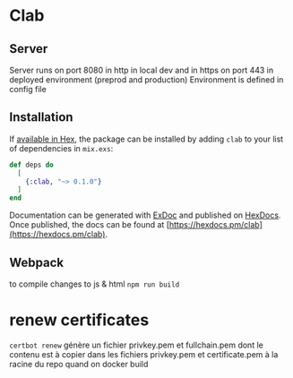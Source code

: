 # Clab

## Server

Server runs on port 8080 in http in local dev and in https on port 443 in deployed environment (preprod and production)
Environment is defined in config file

## Installation

If [available in Hex](https://hex.pm/docs/publish), the package can be installed
by adding `clab` to your list of dependencies in `mix.exs`:

```elixir
def deps do
  [
    {:clab, "~> 0.1.0"}
  ]
end
```

Documentation can be generated with [ExDoc](https://github.com/elixir-lang/ex_doc)
and published on [HexDocs](https://hexdocs.pm). Once published, the docs can
be found at [https://hexdocs.pm/clab](https://hexdocs.pm/clab).

## Webpack

to compile changes to js & html
```npm run build```

# renew certificates

```certbot renew``` génère un fichier privkey.pem et fullchain.pem dont le contenu est à copier dans les fichiers privkey.pem et certificate.pem à la racine du repo quand on docker build